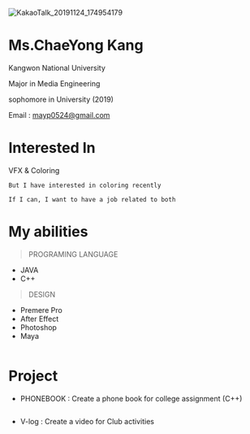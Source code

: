 ![KakaoTalk_20191124_174954179](https://user-images.githubusercontent.com/58070312/69492234-20455080-0ee3-11ea-9b7b-f71ba5981a32.jpg)



# Ms.ChaeYong Kang

Kangwon National University 

Major in Media Engineering

sophomore in University (2019)

Email : mayp0524@gmail.com 

# Interested In

 VFX & Coloring 
 
 ```I was very interested in VFX since high school
 But I have interested in coloring recently
 
 If I can, I want to have a job related to both
 ```
 
# My abilities

> PROGRAMING LANGUAGE <br>
- JAVA
- C++

> DESIGN <br>
- Premere Pro 
- After Effect
- Photoshop
- Maya

```I'm able to use Premiere well and I'll study coloring programs as soon as possible
```

# Project
- PHONEBOOK : Create a phone book for college assignment (C++)

```By analyzing and planning the functions required for the program, creating a flowchart, and designing it based on the written flowchart,  created by implementing the code.
```

- V-log : Create a video for Club activities 









